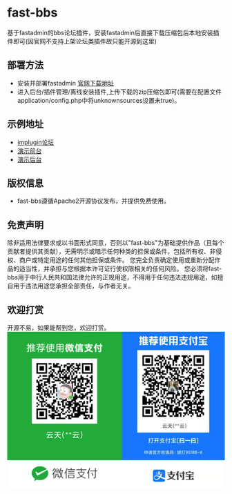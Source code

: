 # fast-bbs
基于fastadmin的bbs论坛插件，安装fastadmin后直接下载压缩包后本地安装插件即可(因官网不支持上架论坛类插件故只能开源到这里)

## 部署方法
- 安装并部署fastadmin [官网下载地址](https://www.fastadmin.net/download.html)
- 进入后台/插件管理/离线安装插件,上传下载的zip压缩包即可(需要在配置文件application/config.php中将unknownsources设置未true)。

## 示例地址
- [implugin论坛](https://www.implugin.cn/b)
- [演示前台](http://demofast.implugin.cn/b)
- [演示后台](http://demofast.implugin.cn/zikXPEpdDf.php)
## 版权信息
- fast-bbs遵循Apache2开源协议发布，并提供免费使用。

## 免责声明
除非适用法律要求或以书面形式同意，否则以"fast-bbs"为基础提供作品（且每个贡献者提供其贡献），无需明示或暗示任何种类的担保或条件，包括所有权、非侵权、商户或特定用途的任何其他担保或条件。
您完全负责确定使用或重新分配作品的适当性，并承担与您根据本许可证行使权限相关的任何风险。
您必须将fast-bbs用于中行人民共和国法律允许的正规用途，不得用于任何违法违规用途，如擅自用于违法用途您承担全部责任，与作者无关。


## 欢迎打赏
开源不易，如果能帮到您，欢迎打赏。
![收款码](./收款码.jpg)

